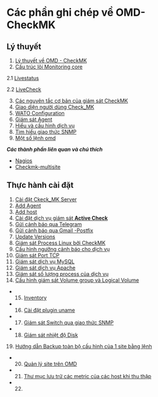 # Các phần ghi chép về OMD-CheckMK
## Lý thuyết
1. [Lý thuyết về OMD - CheckMK](Ly-thuyet/ckeckmk.md)
2. [Cấu trúc lõi Monitoring core](Cautruc/Monitoring.md)

2.1 [Livestatus](Cautruc/Livestaus.md)

2.2 [LiveCheck](Cautruc/LiveCheck.md)

3. [Các nguyên tắc cơ bản của giám sát CheckMK](Ly-thuyet/ali.md)
4. [Giao diện người dùng Check_MK](Ly-thuyet/interface.md)
5. [WATO Configuration](Ly-thuyet/wato.md)
6. [Giám sát Agent](Ly-thuyet/monitor_agent.md)
7. [Hiểu và cấu hình dịch vụ](Ly-thuyet/wato-sevice.md)
8. [Tìm hiểu giao thức SNMP](Ly-thuyet/snmp.md)
9. [Một số lệnh omd](Ly-thuyet/cmd-omd.md)

***Các thành phần liên quan và chú thích***
* [Nagios](Ly-thuyet/Note/Nagios.md)
* [Checkmk-multisite](Ly-thuyet/Note/Multisite.md)

## Thực hành cài đặt
1. [Cài đặt Ckeck_MK Server](Thuchanh/setup-Check_MK.md)
2. [Add Agent](Thuchanh/Setup-agent.md)
3. [Add host](Thuchanh/addhost.md)
4. [Cài đặt dịch vụ giám sát **Active Check**](Thuchanh/http.md)
5. [Gửi cảnh báo qua Telegram](Thuchanh/cmk-telegram.md)
6. [Gửi cảnh báo qua Gmail -Postfix](Thuchanh/cmk-gmail.md)
7. [Update Versions](Thuchanh/update.md)
8. [Giám sát Process Linux bởi CheckMK](Thuchanh/process-linux.md)
9. [Cấu hình ngưỡng cảnh báo cho dịch vụ](Thuchanh/Set-threshold.md)
10. [Giám sát Port TCP](Thuchanh/monitor-port.md)
11. [Giám sát dịch vụ MySQL](Thuchanh/monitor-sql.md)
12. [Giám sát dịch vụ Apache](Thuchanh/monitor-httpd.md)
13. [Giám sát số lượng process của dịch vụ](Thuchanh/count-process.md)
14. [Cấu hình giám sát Volume group và Logical Volume](Thuchanh/vlg.md)
* 15. [Inventory](Thuchanh/Inventory.md)
* 16. [Cài đặt plugin uname](Thuchanh/uname.md)
* 17. [Giám sát Switch qua giao thức SNMP](Thuchanh/switch.md)
* 18. [Giám sát nhiệt độ Disk](Thuchanh/temperture_disk.md)
19. [Hướng dẫn Backup toàn bộ cấu hình của 1 site bằng lệnh](Thuchanh/backupsite.md)

* 20. [Quản lý site trên OMD](Thuchanh/manage.md)
* 21. [Thư mục lưu trữ các metric của các host khi thu thập](Thuchanh/folder.md)
* 22. [](Thuchanh/eventcons.md)